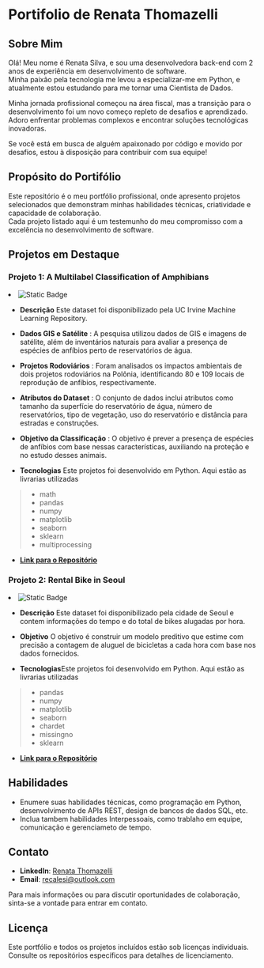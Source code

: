 # Portifolio de Renata Thomazelli

## Sobre Mim

Olá! Meu nome é Renata Silva, e sou uma desenvolvedora back-end com 2 anos de experiência em desenvolvimento de software.  
Minha paixão pela tecnologia me levou a especializar-me em Python, e atualmente estou estudando para me tornar uma Cientista de Dados.  

Minha jornada profissional começou na área fiscal, mas a transição para o desenvolvimento foi um novo começo repleto de desafios e aprendizado.  
Adoro enfrentar problemas complexos e encontrar soluções tecnológicas inovadoras.

Se você está em busca de alguém apaixonado por código e movido por desafios, estou à disposição para contribuir com sua equipe!

## Propósito do Portifólio

Este repositório é o meu portfólio profissional, onde apresento projetos selecionados que demonstram minhas habilidades técnicas, criatividade e capacidade de colaboração.  
Cada projeto listado aqui é um testemunho do meu compromisso com a excelência no desenvolvimento de software.

## Projetos em Destaque

### Projeto 1: A Multilabel Classification of Amphibians 
<li><img alt="Static Badge" src="https://img.shields.io/badge/STATUS-FINISHED-brightgreen"></li>

-  **Descrição** Este dataset foi disponibilizado pela UC Irvine Machine Learning Repository.
  
-  **Dados GIS e Satélite** : A pesquisa utilizou dados de GIS e imagens de satélite, além de inventários naturais para avaliar a presença de espécies de anfíbios perto de reservatórios de água.  
  
-  **Projetos Rodoviários** : Foram analisados os impactos ambientais de dois projetos rodoviários na Polônia, identificando 80 e 109 locais de reprodução de anfíbios, respectivamente.
  
-  **Atributos do Dataset** : O conjunto de dados inclui atributos como tamanho da superfície do reservatório de água, número de reservatórios, tipo de vegetação, uso do reservatório e distância para estradas e construções.
  
-  **Objetivo da Classificação** : O objetivo é prever a presença de espécies de anfíbios com base nessas características, auxiliando na proteção e no estudo desses animais.

- **Tecnologias** Este projetos foi desenvolvido em Python. Aqui estão as livrarias utilizadas
><ul>
>		<li> math</li>
>		<li> pandas</li>
>		<li> numpy</li>
>		<li> matplotlib</li>
>		<li> seaborn</li>
>		<li> sklearn</li>
>		<li> multiprocessing</li>

- **[Link para o Repositório](https://github.com/Renata-Thomazelli/amphibians)**


### Projeto 2: Rental Bike in Seoul
<li><img alt="Static Badge" src="https://img.shields.io/badge/STATUS-IN%20PROGRESS-FFFF00"</li>

- **Descrição** Este dataset foi disponibilizado pela cidade de Seoul e contem informações do tempo e do total de bikes alugadas por hora.

- **Objetivo** O objetivo é construir um modelo preditivo que estime com precisão a contagem de aluguel de bicicletas a cada hora com base nos dados fornecidos. 

- **Tecnologias**Este projetos foi desenvolvido em Python. Aqui estão as livrarias utilizadas
><ul>
>		<li> pandas</li>
>		<li> numpy</li>
>		<li> matplotlib</li>
>		<li> seaborn</li>
>		<li> chardet</li>
>		<li> missingno</li>
>		<li> sklearn</li>
</ul>

- **[Link para o Repositório](https://github.com/Renata-Thomazelli/seoul_bikes)**



## Habilidades 

- Enumere suas habilidades técnicas, como programação em Python, desenvolvimento de APIs REST, design de bancos de dados SQL, etc.
- Inclua tambem habilidades Interpessoais, como trablaho em equipe, comunicação e gerenciameto de tempo.



## Contato

- **LinkedIn**: [Renata Thomazelli](https://www.linkedin.com/in/renatathomazelli/)
- **Email**: recalesi@outlook.com


Para mais informações ou para discutir oportunidades de colaboração, sinta-se a vontade para entrar em contato.

## Licença

Este portfólio e todos os projetos incluídos estão sob licenças individuais. Consulte os repositórios específicos para detalhes de licenciamento.
